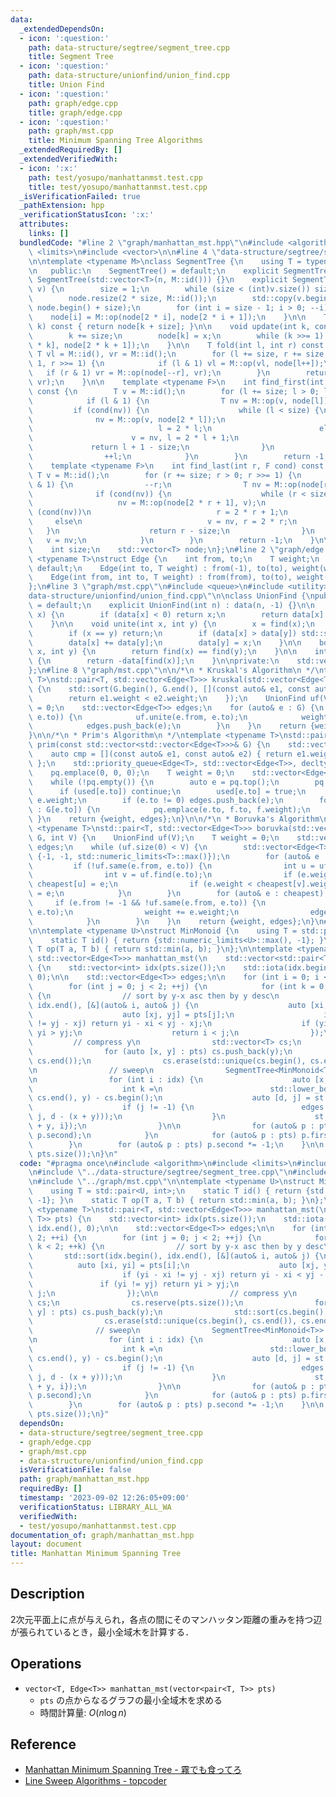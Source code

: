 ```yaml
---
data:
  _extendedDependsOn:
  - icon: ':question:'
    path: data-structure/segtree/segment_tree.cpp
    title: Segment Tree
  - icon: ':question:'
    path: data-structure/unionfind/union_find.cpp
    title: Union Find
  - icon: ':question:'
    path: graph/edge.cpp
    title: graph/edge.cpp
  - icon: ':question:'
    path: graph/mst.cpp
    title: Minimum Spanning Tree Algorithms
  _extendedRequiredBy: []
  _extendedVerifiedWith:
  - icon: ':x:'
    path: test/yosupo/manhattanmst.test.cpp
    title: test/yosupo/manhattanmst.test.cpp
  _isVerificationFailed: true
  _pathExtension: hpp
  _verificationStatusIcon: ':x:'
  attributes:
    links: []
  bundledCode: "#line 2 \"graph/manhattan_mst.hpp\"\n#include <algorithm>\n#include\
    \ <limits>\n#include <vector>\n\n#line 4 \"data-structure/segtree/segment_tree.cpp\"\
    \n\ntemplate <typename M>\nclass SegmentTree {\n    using T = typename M::T;\n\
    \n   public:\n    SegmentTree() = default;\n    explicit SegmentTree(int n) :\
    \ SegmentTree(std::vector<T>(n, M::id())) {}\n    explicit SegmentTree(const std::vector<T>&\
    \ v) {\n        size = 1;\n        while (size < (int)v.size()) size <<= 1;\n\
    \        node.resize(2 * size, M::id());\n        std::copy(v.begin(), v.end(),\
    \ node.begin() + size);\n        for (int i = size - 1; i > 0; --i)\n        \
    \    node[i] = M::op(node[2 * i], node[2 * i + 1]);\n    }\n\n    T operator[](int\
    \ k) const { return node[k + size]; }\n\n    void update(int k, const T& x) {\n\
    \        k += size;\n        node[k] = x;\n        while (k >>= 1) node[k] = M::op(node[2\
    \ * k], node[2 * k + 1]);\n    }\n\n    T fold(int l, int r) const {\n       \
    \ T vl = M::id(), vr = M::id();\n        for (l += size, r += size; l < r; l >>=\
    \ 1, r >>= 1) {\n            if (l & 1) vl = M::op(vl, node[l++]);\n         \
    \   if (r & 1) vr = M::op(node[--r], vr);\n        }\n        return M::op(vl,\
    \ vr);\n    }\n\n    template <typename F>\n    int find_first(int l, F cond)\
    \ const {\n        T v = M::id();\n        for (l += size; l > 0; l >>= 1) {\n\
    \            if (l & 1) {\n                T nv = M::op(v, node[l]);\n       \
    \         if (cond(nv)) {\n                    while (l < size) {\n          \
    \              nv = M::op(v, node[2 * l]);\n                        if (cond(nv))\n\
    \                            l = 2 * l;\n                        else\n      \
    \                      v = nv, l = 2 * l + 1;\n                    }\n       \
    \             return l + 1 - size;\n                }\n                v = nv;\n\
    \                ++l;\n            }\n        }\n        return -1;\n    }\n\n\
    \    template <typename F>\n    int find_last(int r, F cond) const {\n       \
    \ T v = M::id();\n        for (r += size; r > 0; r >>= 1) {\n            if (r\
    \ & 1) {\n                --r;\n                T nv = M::op(node[r], v);\n  \
    \              if (cond(nv)) {\n                    while (r < size) {\n     \
    \                   nv = M::op(node[2 * r + 1], v);\n                        if\
    \ (cond(nv))\n                            r = 2 * r + 1;\n                   \
    \     else\n                            v = nv, r = 2 * r;\n                 \
    \   }\n                    return r - size;\n                }\n             \
    \   v = nv;\n            }\n        }\n        return -1;\n    }\n\n   private:\n\
    \    int size;\n    std::vector<T> node;\n};\n#line 2 \"graph/edge.cpp\"\n\ntemplate\
    \ <typename T>\nstruct Edge {\n    int from, to;\n    T weight;\n    Edge() =\
    \ default;\n    Edge(int to, T weight) : from(-1), to(to), weight(weight) {}\n\
    \    Edge(int from, int to, T weight) : from(from), to(to), weight(weight) {}\n\
    };\n#line 3 \"graph/mst.cpp\"\n#include <queue>\n#include <utility>\n#line 4 \"\
    data-structure/unionfind/union_find.cpp\"\n\nclass UnionFind {\npublic:\n    UnionFind()\
    \ = default;\n    explicit UnionFind(int n) : data(n, -1) {}\n\n    int find(int\
    \ x) {\n        if (data[x] < 0) return x;\n        return data[x] = find(data[x]);\n\
    \    }\n\n    void unite(int x, int y) {\n        x = find(x);\n        y = find(y);\n\
    \        if (x == y) return;\n        if (data[x] > data[y]) std::swap(x, y);\n\
    \        data[x] += data[y];\n        data[y] = x;\n    }\n\n    bool same(int\
    \ x, int y) {\n        return find(x) == find(y);\n    }\n\n    int size(int x)\
    \ {\n        return -data[find(x)];\n    }\n\nprivate:\n    std::vector<int> data;\n\
    };\n#line 8 \"graph/mst.cpp\"\n\n/*\n * Kruskal's Algorithm\n */\ntemplate <typename\
    \ T>\nstd::pair<T, std::vector<Edge<T>>> kruskal(std::vector<Edge<T>> G, int V)\
    \ {\n    std::sort(G.begin(), G.end(), [](const auto& e1, const auto& e2) {\n\
    \        return e1.weight < e2.weight;\n    });\n    UnionFind uf(V);\n    T weight\
    \ = 0;\n    std::vector<Edge<T>> edges;\n    for (auto& e : G) {\n        if (!uf.same(e.from,\
    \ e.to)) {\n            uf.unite(e.from, e.to);\n            weight += e.weight;\n\
    \            edges.push_back(e);\n        }\n    }\n    return {weight, edges};\n\
    }\n\n/*\n * Prim's Algorithm\n */\ntemplate <typename T>\nstd::pair<T, std::vector<Edge<T>>>\
    \ prim(const std::vector<std::vector<Edge<T>>>& G) {\n    std::vector<bool> used(G.size());\n\
    \    auto cmp = [](const auto& e1, const auto& e2) { return e1.weight > e2.weight;\
    \ };\n    std::priority_queue<Edge<T>, std::vector<Edge<T>>, decltype(cmp)> pq(cmp);\n\
    \    pq.emplace(0, 0, 0);\n    T weight = 0;\n    std::vector<Edge<T>> edges;\n\
    \    while (!pq.empty()) {\n        auto e = pq.top();\n        pq.pop();\n  \
    \      if (used[e.to]) continue;\n        used[e.to] = true;\n        weight +=\
    \ e.weight;\n        if (e.to != 0) edges.push_back(e);\n        for (auto& f\
    \ : G[e.to]) {\n            pq.emplace(e.to, f.to, f.weight);\n        }\n   \
    \ }\n    return {weight, edges};\n}\n\n/*\n * Boruvka's Algorithm\n */\ntemplate\
    \ <typename T>\nstd::pair<T, std::vector<Edge<T>>> boruvka(std::vector<Edge<T>>\
    \ G, int V) {\n    UnionFind uf(V);\n    T weight = 0;\n    std::vector<Edge<T>>\
    \ edges;\n    while (uf.size(0) < V) {\n        std::vector<Edge<T>> cheapest(V,\
    \ {-1, -1, std::numeric_limits<T>::max()});\n        for (auto& e : G) {\n   \
    \         if (!uf.same(e.from, e.to)) {\n                int u = uf.find(e.from);\n\
    \                int v = uf.find(e.to);\n                if (e.weight < cheapest[u].weight)\
    \ cheapest[u] = e;\n                if (e.weight < cheapest[v].weight) cheapest[v]\
    \ = e;\n            }\n        }\n        for (auto& e : cheapest) {\n       \
    \     if (e.from != -1 && !uf.same(e.from, e.to)) {\n                uf.unite(e.from,\
    \ e.to);\n                weight += e.weight;\n                edges.push_back(e);\n\
    \            }\n        }\n    }\n    return {weight, edges};\n}\n#line 9 \"graph/manhattan_mst.hpp\"\
    \n\ntemplate <typename U>\nstruct MinMonoid {\n    using T = std::pair<U, int>;\n\
    \    static T id() { return {std::numeric_limits<U>::max(), -1}; }\n    static\
    \ T op(T a, T b) { return std::min(a, b); }\n};\n\ntemplate <typename T>\nstd::pair<T,\
    \ std::vector<Edge<T>>> manhattan_mst(\n    std::vector<std::pair<T, T>> pts)\
    \ {\n    std::vector<int> idx(pts.size());\n    std::iota(idx.begin(), idx.end(),\
    \ 0);\n\n    std::vector<Edge<T>> edges;\n\n    for (int i = 0; i < 2; ++i) {\n\
    \        for (int j = 0; j < 2; ++j) {\n            for (int k = 0; k < 2; ++k)\
    \ {\n                // sort by y-x asc then by y desc\n                std::sort(idx.begin(),\
    \ idx.end(), [&](auto& i, auto& j) {\n                    auto [xi, yi] = pts[i];\n\
    \                    auto [xj, yj] = pts[j];\n                    if (yi - xi\
    \ != yj - xj) return yi - xi < yj - xj;\n                    if (yi != yj) return\
    \ yi > yj;\n                    return i < j;\n                });\n\n       \
    \         // compress y\n                std::vector<T> cs;\n                cs.reserve(pts.size());\n\
    \                for (auto [x, y] : pts) cs.push_back(y);\n                std::sort(cs.begin(),\
    \ cs.end());\n                cs.erase(std::unique(cs.begin(), cs.end()), cs.end());\n\
    \n                // sweep\n                SegmentTree<MinMonoid<T>> st(cs.size());\n\
    \n                for (int i : idx) {\n                    auto [x, y] = pts[i];\n\
    \                    int k =\n                        std::lower_bound(cs.begin(),\
    \ cs.end(), y) - cs.begin();\n                    auto [d, j] = st.fold(k, cs.size());\n\
    \                    if (j != -1) {\n                        edges.push_back(Edge<T>(i,\
    \ j, d - (x + y)));\n                    }\n                    st.update(k, {x\
    \ + y, i});\n                }\n\n                for (auto& p : pts) std::swap(p.first,\
    \ p.second);\n            }\n            for (auto& p : pts) p.first *= -1;\n\
    \        }\n        for (auto& p : pts) p.second *= -1;\n    }\n\n    return kruskal(edges,\
    \ pts.size());\n}\n"
  code: "#pragma once\n#include <algorithm>\n#include <limits>\n#include <vector>\n\
    \n#include \"../data-structure/segtree/segment_tree.cpp\"\n#include \"../graph/edge.cpp\"\
    \n#include \"../graph/mst.cpp\"\n\ntemplate <typename U>\nstruct MinMonoid {\n\
    \    using T = std::pair<U, int>;\n    static T id() { return {std::numeric_limits<U>::max(),\
    \ -1}; }\n    static T op(T a, T b) { return std::min(a, b); }\n};\n\ntemplate\
    \ <typename T>\nstd::pair<T, std::vector<Edge<T>>> manhattan_mst(\n    std::vector<std::pair<T,\
    \ T>> pts) {\n    std::vector<int> idx(pts.size());\n    std::iota(idx.begin(),\
    \ idx.end(), 0);\n\n    std::vector<Edge<T>> edges;\n\n    for (int i = 0; i <\
    \ 2; ++i) {\n        for (int j = 0; j < 2; ++j) {\n            for (int k = 0;\
    \ k < 2; ++k) {\n                // sort by y-x asc then by y desc\n         \
    \       std::sort(idx.begin(), idx.end(), [&](auto& i, auto& j) {\n          \
    \          auto [xi, yi] = pts[i];\n                    auto [xj, yj] = pts[j];\n\
    \                    if (yi - xi != yj - xj) return yi - xi < yj - xj;\n     \
    \               if (yi != yj) return yi > yj;\n                    return i <\
    \ j;\n                });\n\n                // compress y\n                std::vector<T>\
    \ cs;\n                cs.reserve(pts.size());\n                for (auto [x,\
    \ y] : pts) cs.push_back(y);\n                std::sort(cs.begin(), cs.end());\n\
    \                cs.erase(std::unique(cs.begin(), cs.end()), cs.end());\n\n  \
    \              // sweep\n                SegmentTree<MinMonoid<T>> st(cs.size());\n\
    \n                for (int i : idx) {\n                    auto [x, y] = pts[i];\n\
    \                    int k =\n                        std::lower_bound(cs.begin(),\
    \ cs.end(), y) - cs.begin();\n                    auto [d, j] = st.fold(k, cs.size());\n\
    \                    if (j != -1) {\n                        edges.push_back(Edge<T>(i,\
    \ j, d - (x + y)));\n                    }\n                    st.update(k, {x\
    \ + y, i});\n                }\n\n                for (auto& p : pts) std::swap(p.first,\
    \ p.second);\n            }\n            for (auto& p : pts) p.first *= -1;\n\
    \        }\n        for (auto& p : pts) p.second *= -1;\n    }\n\n    return kruskal(edges,\
    \ pts.size());\n}"
  dependsOn:
  - data-structure/segtree/segment_tree.cpp
  - graph/edge.cpp
  - graph/mst.cpp
  - data-structure/unionfind/union_find.cpp
  isVerificationFile: false
  path: graph/manhattan_mst.hpp
  requiredBy: []
  timestamp: '2023-09-02 12:26:05+09:00'
  verificationStatus: LIBRARY_ALL_WA
  verifiedWith:
  - test/yosupo/manhattanmst.test.cpp
documentation_of: graph/manhattan_mst.hpp
layout: document
title: Manhattan Minimum Spanning Tree
---
```


## Description

2次元平面上に点が与えられ，各点の間にそのマンハッタン距離の重みを持つ辺が張られているとき，最小全域木を計算する．

## Operations

- `vector<T, Edge<T>> manhattan_mst(vector<pair<T, T>> pts)`
    - `pts` の点からなるグラフの最小全域木を求める
    - 時間計算量: $O(n\log n)$

## Reference

- [Manhattan Minimum Spanning Tree - 霧でも食ってろ](https://knuu.github.io/manhattan_mst.html)
- [Line Sweep Algorithms - topcoder](https://www.topcoder.com/thrive/articles/Line%20Sweep%20Algorithms)
